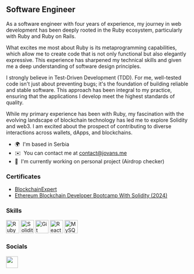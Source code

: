 Software Engineer
-----------------

As a software engineer with four years of experience, my journey in web development has been deeply rooted in the Ruby ecosystem, particularly with Ruby and Ruby on Rails.

What excites me most about Ruby is its metaprogramming capabilities, which allow me to create code that is not only functional but also elegantly expressive. This experience has sharpened my technical skills and given me a deep understanding of software design principles.

I strongly believe in Test-Driven Development (TDD). For me, well-tested code isn't just about preventing bugs; it's the foundation of building reliable and stable software. This approach has been integral to my practice, ensuring that the applications I develop meet the highest standards of quality.

While my primary experience has been with Ruby, my fascination with the evolving landscape of blockchain technology has led me to explore Solidity and web3. I am excited about the prospect of contributing to diverse interactions across wallets, dApps, and blockchains.



*   🌍  I'm based in Serbia
*   ✉️  You can contact me at [contact@jovans.me](mailto:contact@jovans.me)
*   🧠  I'm currently working on personal project (Airdrop checker)

  ### Certificates
  * <a href="https://www.linkedin.com/in/jovan-sremacki/overlay/1716668671284/single-media-viewer/?profileId=ACoAACdq46wBwsEI5lzWPT3et23BJwzmdEj44ZQ" target="_blank">BlockchainExpert</a>
  * <a href="https://www.linkedin.com/in/jovan-sremacki/overlay/1716835314198/single-media-viewer/?type=IMAGE&profileId=ACoAACdq46wBwsEI5lzWPT3et23BJwzmdEj44ZQ" target="_blank">Ethereum Blockchain Developer Bootcamp With Solidity (2024)</a>
  
  ### Skills 
<p align="left">
<a href="https://www.ruby-lang.org/en/" target="_blank" rel="noreferrer"><img src="https://raw.githubusercontent.com/danielcranney/readme-generator/main/public/icons/skills/ruby-colored.svg" width="36" height="36" alt="Ruby" /></a>
  <a href="https://soliditylang.org/" target="_blank" rel="noreferrer"><img src="https://upload.wikimedia.org/wikipedia/commons/9/98/Solidity_logo.svg" width="36" height="36" alt="Solidity" /></a>
<a href="https://git-scm.com/" target="_blank" rel="noreferrer"><img src="https://raw.githubusercontent.com/danielcranney/readme-generator/main/public/icons/skills/git-colored.svg" width="36" height="36" alt="Git" /></a>
<a href="https://reactjs.org/" target="_blank" rel="noreferrer"><img src="https://raw.githubusercontent.com/danielcranney/readme-generator/main/public/icons/skills/react-colored.svg" width="36" height="36" alt="React" /></a>
<a href="https://www.mysql.com/" target="_blank" rel="noreferrer"><img src="https://raw.githubusercontent.com/danielcranney/readme-generator/main/public/icons/skills/mysql-colored.svg" width="36" height="36" alt="MySQL" /></a>
</p>
                    
### Socials
                  
                  
<p align="left">
  <a href="https://www.linkedin.com/in/jovan-sremacki" target="_blank" rel="noreferrer"><img src="https://raw.githubusercontent.com/danielcranney/readme-generator/main/public/icons/socials/linkedin.svg" width="32" height="32" /></a>
</p>
